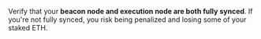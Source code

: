 <div class="admonition admonition-caution alert alert--warning"><div class="admonition-content"><p>Verify that your <strong>beacon node and execution node are both fully synced</strong>. If you're not fully synced, you risk being penalized and losing some of your staked ETH.</p></div></div>